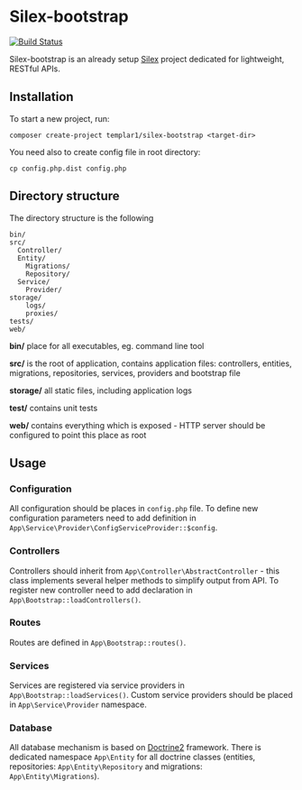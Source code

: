 Silex-bootstrap
=================
[![Build Status](https://travis-ci.org/mareksokol/silex-bootstrap.svg?branch=master)](https://travis-ci.org/mareksokol/silex-bootstrap)

Silex-bootstrap is an already setup [Silex][silex] project dedicated for lightweight, RESTful APIs.


Installation
------------

To start a new project, run:

	composer create-project templar1/silex-bootstrap <target-dir>

You need also to create config file in root directory:

    cp config.php.dist config.php

Directory structure
-------------------

The directory structure is the following

	bin/
	src/
	  Controller/
	  Entity/
	    Migrations/
	    Repository/
	  Service/
	    Provider/
	storage/
	    logs/
	    proxies/
	tests/
	web/

**bin/** place for all executables, eg. command line tool

**src/** is the root of application, contains application files: controllers, entities, migrations, repositories, services, providers and bootstrap file

**storage/** all static files, including application logs

**test/** contains unit tests

**web/** contains everything which is exposed - HTTP server should be configured to point this place as root


Usage
-----

### Configuration
All configuration should be places in `config.php` file. To define new configuration parameters need to add definition in `App\Service\Provider\ConfigServiceProvider::$config`.

### Controllers
Controllers should inherit from `App\Controller\AbstractController` - this class implements several helper methods to simplify output from API.
To register new controller need to add declaration in `App\Bootstrap::loadControllers()`.

### Routes
Routes are defined in `App\Bootstrap::routes()`.

### Services
Services are registered via service providers in `App\Bootstrap::loadServices()`. Custom service providers should be placed in `App\Service\Provider` namespace.

### Database
All database mechanism is based on [Doctrine2][doctrin2] framework.
There is dedicated namespace `App\Entity` for all doctrine classes (entities, repositories: `App\Entity\Repository` and migrations: `App\Entity\Migrations`).


[silex]: http://silex.sensiolabs.org/
[doctrin2]: http://docs.doctrine-project.org/en/latest/
